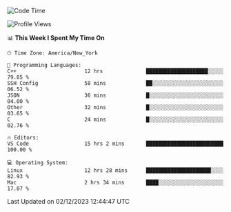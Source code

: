 <!--START_SECTION:waka-->
![Code Time](http://img.shields.io/badge/Code%20Time-635%20hrs%2016%20mins-blue)

![Profile Views](http://img.shields.io/badge/Profile%20Views-0-blue)

📊 **This Week I Spent My Time On** 

```text
🕑︎ Time Zone: America/New_York

💬 Programming Languages: 
C++                      12 hrs              ████████████████████░░░░░   79.85 % 
SSH Config               58 mins             ██░░░░░░░░░░░░░░░░░░░░░░░   06.52 % 
JSON                     36 mins             █░░░░░░░░░░░░░░░░░░░░░░░░   04.00 % 
Other                    32 mins             █░░░░░░░░░░░░░░░░░░░░░░░░   03.65 % 
C                        24 mins             █░░░░░░░░░░░░░░░░░░░░░░░░   02.76 % 

🔥 Editors: 
VS Code                  15 hrs 2 mins       █████████████████████████   100.00 % 

💻 Operating System: 
Linux                    12 hrs 28 mins      █████████████████████░░░░   82.93 % 
Mac                      2 hrs 34 mins       ████░░░░░░░░░░░░░░░░░░░░░   17.07 % 
```


 Last Updated on 02/12/2023 12:44:47 UTC
<!--END_SECTION:waka-->
